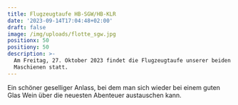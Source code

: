 ```yaml
---
title: Flugzeugtaufe HB-SGW/HB-KLR
date: '2023-09-14T17:04:48+02:00'
draft: false
image: /img/uploads/flotte_sgw.jpg
positionx: 50
positiony: 50
description: >-
  Am Freitag, 27. Oktober 2023 findet die Flugzeugtaufe unserer beiden neusten
  Maschienen statt.
---
```

Ein schöner geselliger Anlass, bei dem man sich wieder bei einem guten Glas Wein über die neuesten Abenteuer austauschen kann.
